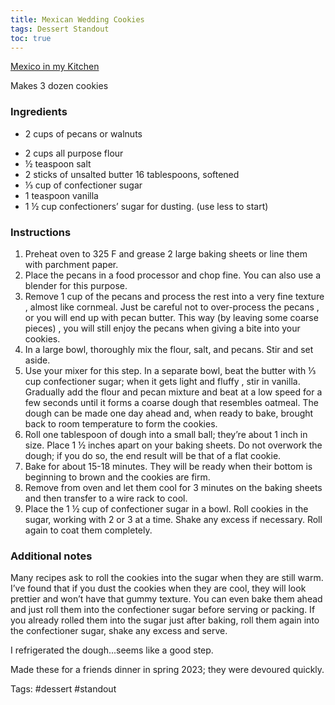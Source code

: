 ```yaml
---
title: Mexican Wedding Cookies
tags: Dessert Standout
toc: true
---
```


[Mexico in my Kitchen](https://www.mexicoinmykitchen.com/mexican-wedding-cookies-recipe/)

Makes 3 dozen cookies

### Ingredients

*   2 cups of pecans or walnuts
-   2 cups all purpose flour
-   ½ teaspoon salt
-   2 sticks of unsalted butter 16 tablespoons, softened
-   ⅓ cup of confectioner sugar
-   1 teaspoon vanilla
-   1 ½ cup confectioners’ sugar for dusting. (use less to start)

### Instructions

1. Preheat oven to 325 F and grease 2 large baking sheets or line them with parchment paper.
2. Place the pecans in a food processor and chop fine. You can also use a blender for this purpose.
3. Remove 1 cup of the pecans and process the rest into a very fine texture , almost like cornmeal. Just be careful not to over-process the pecans , or you will end up with pecan butter. This way (by leaving some coarse pieces) , you will still enjoy the pecans when giving a bite into your cookies.
4. In a large bowl, thoroughly mix the flour, salt, and pecans. Stir and set aside.
5. Use your mixer for this step. In a separate bowl, beat the butter with ⅓ cup confectioner sugar; when it gets light and fluffy , stir in vanilla. Gradually add the flour and pecan mixture and beat at a low speed for a few seconds until it forms a coarse dough that resembles oatmeal. The dough can be made one day ahead and, when ready to bake, brought back to room temperature to form the cookies.
6. Roll one tablespoon of dough into a small ball; they’re about 1 inch in size. Place 1 ½ inches apart on your baking sheets. Do not overwork the dough; if you do so, the end result will be that of a flat cookie.
7. Bake for about 15-18 minutes. They will be ready when their bottom is beginning to brown and the cookies are firm.
8. Remove from oven and let them cool for 3 minutes on the baking sheets and then transfer to a wire rack to cool.
9. Place the 1 ½ cup of confectioner sugar in a bowl. Roll cookies in the sugar, working with 2 or 3 at a time. Shake any excess if necessary. Roll again to coat them completely.

### Additional notes

Many recipes ask to roll the cookies into the sugar when they are still warm. I’ve found that if you dust the cookies when they are cool, they will look prettier and won’t have that gummy texture. You can even bake them ahead and just roll them into the confectioner sugar before serving or packing. If you already rolled them into the sugar just after baking, roll them again into the confectioner sugar, shake any excess and serve.

I refrigerated the dough...seems like a good step.

Made these for a friends dinner in spring 2023; they were devoured quickly.

Tags: #dessert #standout